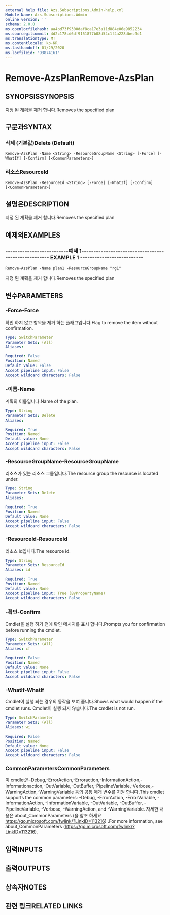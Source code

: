```yaml
---
external help file: Azs.Subscriptions.Admin-help.xml
Module Name: Azs.Subscriptions.Admin
online version: ''
schema: 2.0.0
ms.openlocfilehash: aa4bd73f9300daf8ca17e3a11d884e06e9852234
ms.sourcegitcommit: 4d2c178cd6df9151877b08d54c1f4a228dbec9d1
ms.translationtype: MT
ms.contentlocale: ko-KR
ms.lasthandoff: 01/29/2020
ms.locfileid: "93874161"
---
```

# <span data-ttu-id="84677-101">Remove-AzsPlan</span><span class="sxs-lookup"><span data-stu-id="84677-101">Remove-AzsPlan</span></span>

## <span data-ttu-id="84677-102">SYNOPSIS</span><span class="sxs-lookup"><span data-stu-id="84677-102">SYNOPSIS</span></span>
<span data-ttu-id="84677-103">지정 된 계획을 제거 합니다.</span><span class="sxs-lookup"><span data-stu-id="84677-103">Removes the specified plan</span></span>

## <span data-ttu-id="84677-104">구문과</span><span class="sxs-lookup"><span data-stu-id="84677-104">SYNTAX</span></span>

### <span data-ttu-id="84677-105">삭제 (기본값)</span><span class="sxs-lookup"><span data-stu-id="84677-105">Delete (Default)</span></span>
```
Remove-AzsPlan -Name <String> -ResourceGroupName <String> [-Force] [-WhatIf] [-Confirm] [<CommonParameters>]
```

### <span data-ttu-id="84677-106">리소스</span><span class="sxs-lookup"><span data-stu-id="84677-106">ResourceId</span></span>
```
Remove-AzsPlan -ResourceId <String> [-Force] [-WhatIf] [-Confirm] [<CommonParameters>]
```

## <span data-ttu-id="84677-107">설명은</span><span class="sxs-lookup"><span data-stu-id="84677-107">DESCRIPTION</span></span>
<span data-ttu-id="84677-108">지정 된 계획을 제거 합니다.</span><span class="sxs-lookup"><span data-stu-id="84677-108">Removes the specified plan</span></span>

## <span data-ttu-id="84677-109">예제의</span><span class="sxs-lookup"><span data-stu-id="84677-109">EXAMPLES</span></span>

### <span data-ttu-id="84677-110">--------------------------예제 1--------------------------</span><span class="sxs-lookup"><span data-stu-id="84677-110">-------------------------- EXAMPLE 1 --------------------------</span></span>
```
Remove-AzsPlan -Name plan1 -ResourceGroupName "rg1"
```

<span data-ttu-id="84677-111">지정 된 계획을 제거 합니다.</span><span class="sxs-lookup"><span data-stu-id="84677-111">Removes the specified plan</span></span>

## <span data-ttu-id="84677-112">변수</span><span class="sxs-lookup"><span data-stu-id="84677-112">PARAMETERS</span></span>

### <span data-ttu-id="84677-113">-Force</span><span class="sxs-lookup"><span data-stu-id="84677-113">-Force</span></span>
<span data-ttu-id="84677-114">확인 하지 않고 항목을 제거 하는 플래그입니다.</span><span class="sxs-lookup"><span data-stu-id="84677-114">Flag to remove the item without confirmation.</span></span>

```yaml
Type: SwitchParameter
Parameter Sets: (All)
Aliases: 

Required: False
Position: Named
Default value: False
Accept pipeline input: False
Accept wildcard characters: False
```

### <span data-ttu-id="84677-115">-이름</span><span class="sxs-lookup"><span data-stu-id="84677-115">-Name</span></span>
<span data-ttu-id="84677-116">계획의 이름입니다.</span><span class="sxs-lookup"><span data-stu-id="84677-116">Name of the plan.</span></span>

```yaml
Type: String
Parameter Sets: Delete
Aliases: 

Required: True
Position: Named
Default value: None
Accept pipeline input: False
Accept wildcard characters: False
```

### <span data-ttu-id="84677-117">-ResourceGroupName</span><span class="sxs-lookup"><span data-stu-id="84677-117">-ResourceGroupName</span></span>
<span data-ttu-id="84677-118">리소스가 있는 리소스 그룹입니다.</span><span class="sxs-lookup"><span data-stu-id="84677-118">The resource group the resource is located under.</span></span>

```yaml
Type: String
Parameter Sets: Delete
Aliases: 

Required: True
Position: Named
Default value: None
Accept pipeline input: False
Accept wildcard characters: False
```

### <span data-ttu-id="84677-119">-ResourceId</span><span class="sxs-lookup"><span data-stu-id="84677-119">-ResourceId</span></span>
<span data-ttu-id="84677-120">리소스 id입니다.</span><span class="sxs-lookup"><span data-stu-id="84677-120">The resource id.</span></span>

```yaml
Type: String
Parameter Sets: ResourceId
Aliases: id

Required: True
Position: Named
Default value: None
Accept pipeline input: True (ByPropertyName)
Accept wildcard characters: False
```

### <span data-ttu-id="84677-121">-확인</span><span class="sxs-lookup"><span data-stu-id="84677-121">-Confirm</span></span>
<span data-ttu-id="84677-122">Cmdlet을 실행 하기 전에 확인 메시지를 표시 합니다.</span><span class="sxs-lookup"><span data-stu-id="84677-122">Prompts you for confirmation before running the cmdlet.</span></span>

```yaml
Type: SwitchParameter
Parameter Sets: (All)
Aliases: cf

Required: False
Position: Named
Default value: None
Accept pipeline input: False
Accept wildcard characters: False
```

### <span data-ttu-id="84677-123">-WhatIf</span><span class="sxs-lookup"><span data-stu-id="84677-123">-WhatIf</span></span>
<span data-ttu-id="84677-124">Cmdlet이 실행 되는 경우의 동작을 보여 줍니다.</span><span class="sxs-lookup"><span data-stu-id="84677-124">Shows what would happen if the cmdlet runs.</span></span>
<span data-ttu-id="84677-125">Cmdlet이 실행 되지 않습니다.</span><span class="sxs-lookup"><span data-stu-id="84677-125">The cmdlet is not run.</span></span>

```yaml
Type: SwitchParameter
Parameter Sets: (All)
Aliases: wi

Required: False
Position: Named
Default value: None
Accept pipeline input: False
Accept wildcard characters: False
```

### <span data-ttu-id="84677-126">CommonParameters</span><span class="sxs-lookup"><span data-stu-id="84677-126">CommonParameters</span></span>
<span data-ttu-id="84677-127">이 cmdlet은-Debug,-ErrorAction,-Erroraction,-InformationAction,-Informationaction,-OutVariable,-OutBuffer,-PipelineVariable,-Verbose,-WarningAction,-WarningVariable 등의 공통 매개 변수를 지원 합니다.</span><span class="sxs-lookup"><span data-stu-id="84677-127">This cmdlet supports the common parameters: -Debug, -ErrorAction, -ErrorVariable, -InformationAction, -InformationVariable, -OutVariable, -OutBuffer, -PipelineVariable, -Verbose, -WarningAction, and -WarningVariable.</span></span> <span data-ttu-id="84677-128">자세한 내용은 about_CommonParameters (을 참조 하세요 https://go.microsoft.com/fwlink/?LinkID=113216) .</span><span class="sxs-lookup"><span data-stu-id="84677-128">For more information, see about_CommonParameters (https://go.microsoft.com/fwlink/?LinkID=113216).</span></span>

## <span data-ttu-id="84677-129">입력</span><span class="sxs-lookup"><span data-stu-id="84677-129">INPUTS</span></span>

## <span data-ttu-id="84677-130">출력</span><span class="sxs-lookup"><span data-stu-id="84677-130">OUTPUTS</span></span>

## <span data-ttu-id="84677-131">상속자</span><span class="sxs-lookup"><span data-stu-id="84677-131">NOTES</span></span>

## <span data-ttu-id="84677-132">관련 링크</span><span class="sxs-lookup"><span data-stu-id="84677-132">RELATED LINKS</span></span>

